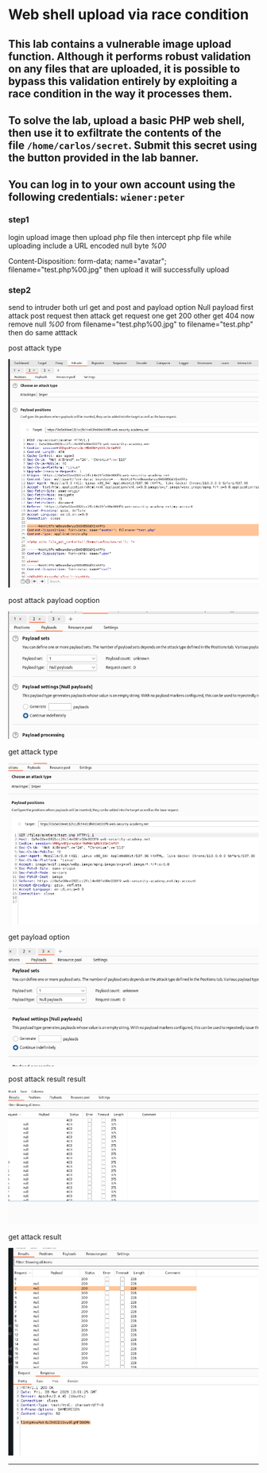 # Web shell upload via race condition

## This lab contains a vulnerable image upload function. Although it performs robust validation on any files that are uploaded, it is possible to bypass this validation entirely by exploiting a race condition in the way it processes them.

## To solve the lab, upload a basic PHP web shell, then use it to exfiltrate the contents of the file `/home/carlos/secret`. Submit this secret using the button provided in the lab banner.

## You can log in to your own account using the following credentials: `wiener:peter`

### step1

login
upload image then upload
php file
then intercept php file while uploading
include a URL encoded null byte _%00_

Content-Disposition: form-data; name="avatar"; filename="test.php%00.jpg"
then
upload
it will successfully upload

### step2

send to intruder both url
get and post
and payload option Null payload
first attack post request then attack get request
one get 200 other get 404
now remove null _%00_ from filename="test.php%00.jpg"
to
filename="test.php"
then do same atttack

post attack type

![screenshot](./images/lab7_post_request_payload_position.png)

post attack payload ooption

![screenshot](./images/lab7_post_request_payload_option.png)

get attack type

![screenshot](./images/lab7_get_request_payload_position.png)

get payload option

![screenshot](./images/lab7_get_request_payload_option.png)

post attack result result

![screenshot](./images/lab7_post_request_attack.png)

get attack result

![screenshot](./images/lab7_get_request_attack.png)

---
